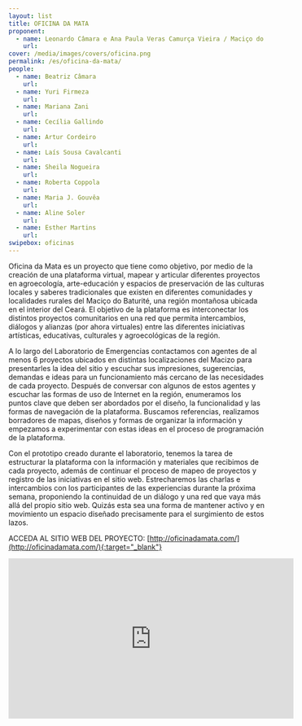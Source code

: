 ```yaml
---
layout: list
title: OFICINA DA MATA
proponent:
  - name: Leonardo Câmara e Ana Paula Veras Camurça Vieira / Maciço do Baturité, CE
    url: 
cover: /media/images/covers/oficina.png
permalink: /es/oficina-da-mata/
people:
  - name: Beatriz Câmara
    url: 
  - name: Yuri Firmeza
    url: 
  - name: Mariana Zani
    url: 
  - name: Cecília Gallindo
    url: 
  - name: Artur Cordeiro
    url: 
  - name: Laís Sousa Cavalcanti
    url: 
  - name: Sheila Nogueira
    url: 
  - name: Roberta Coppola
    url: 
  - name: Maria J. Gouvêa
    url: 
  - name: Aline Soler
    url: 
  - name: Esther Martins
    url: 
swipebox: oficinas
---
```


Oficina da Mata es un proyecto que tiene como objetivo, por medio de la creación de una plataforma virtual, mapear y articular diferentes proyectos en agroecología, arte-educación y espacios de preservación de las culturas locales y saberes tradicionales que existen en diferentes comunidades y localidades rurales del Maciço do Baturité, una región montañosa ubicada en el interior del Ceará. El objetivo de la plataforma es interconectar los distintos proyectos comunitarios en una red que permita intercambios, diálogos y alianzas (por ahora virtuales) entre las diferentes iniciativas artísticas, educativas, culturales y agroecológicas de la región.

A lo largo del Laboratorio de Emergencias contactamos con agentes de al menos 6 proyectos ubicados en distintas localizaciones del Macizo para presentarles la idea del sitio y escuchar sus impresiones, sugerencias, demandas e ideas para un funcionamiento más cercano de las necesidades de cada proyecto. Después de conversar con algunos de estos agentes y escuchar las formas de uso de Internet en la región, enumeramos los puntos clave que deben ser abordados por el diseño, la funcionalidad y las formas de navegación de la plataforma. Buscamos referencias, realizamos borradores de mapas, diseños y formas de organizar la información y empezamos a experimentar con estas ideas en el proceso de programación de la plataforma.

Con el prototipo creado durante el laboratorio, tenemos la tarea de estructurar la plataforma con la información y materiales que recibimos de cada proyecto, además de continuar el proceso de mapeo de proyectos y registro de las iniciativas en el sitio web. Estrecharemos las charlas e intercambios con los participantes de las experiencias durante la próxima semana, proponiendo la continuidad de un diálogo y una red que vaya más allá del propio sitio web. Quizás esta sea una forma de mantener activo y en movimiento un espacio diseñado precisamente para el surgimiento de estos lazos.

ACCEDA AL SITIO WEB DEL PROYECTO: [http://oficinadamata.com/](http://oficinadamata.com/){:target="_blank"}

<iframe width="560" height="315" src="https://www.youtube.com/embed/B36llDlTVt0" frameborder="0" allow="accelerometer; autoplay; encrypted-media; gyroscope; picture-in-picture" allowfullscreen></iframe>
